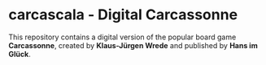 # carcascala - Digital Carcassonne

This repository contains a digital version of the popular board game **Carcassonne**, created by **Klaus-Jürgen Wrede** and published by **Hans im Glück**.
